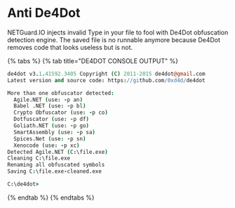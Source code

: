 # Anti De4Dot

NETGuard.IO injects invalid Type in your file to fool with De4Dot obfuscation detection engine. The saved file is no runnable anymore because De4Dot removes code that looks useless but is not.

{% tabs %}
{% tab title="DE4DOT CONSOLE OUTPUT" %}
```coffeescript
de4dot v3.1.41592.3405 Copyright (C) 2011-2015 de4dot@gmail.com
Latest version and source code: https://github.com/0xd4d/de4dot

More than one obfuscator detected:
  Agile.NET (use: -p an)
  Babel .NET (use: -p bl)
  Crypto Obfuscator (use: -p co)
  Dotfuscator (use: -p df)
  Goliath.NET (use: -p go)
  SmartAssembly (use: -p sa)
  Spices.Net (use: -p sn)
  Xenocode (use: -p xc)
Detected Agile.NET (C:\file.exe)
Cleaning C:\file.exe
Renaming all obfuscated symbols
Saving C:\file.exe-cleaned.exe

C:\de4dot>
```
{% endtab %}
{% endtabs %}

